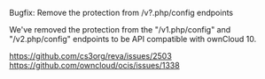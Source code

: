Bugfix: Remove the protection from /v?.php/config endpoints

We've removed the protection from the "/v1.php/config" and "/v2.php/config" endpoints
to be API compatible with ownCloud 10.

https://github.com/cs3org/reva/issues/2503
https://github.com/owncloud/ocis/issues/1338


